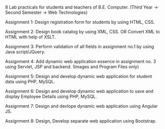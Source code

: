 8 Lab practicals for students and teachers of B.E. Computer. (Third Year -> Second Semester -> Web Technologies)

Assignment 1: Design registration form for students by using HTML, CSS.

Assignment 2: Design book catalog by using XML, CSS. OR Convert XML to HTML with help of XSLT.
              
Assignment 3: Perform validation of all fields in assignment no.1 by using Java script/JQuery.

Assignment 4: Add dynamic web application essence in assignment no. 3 using Servlet, JSP and backend. (Images and Program Files only)

Assignment 5: Design and develop dynamic web application for student data using PHP, MySQL.

Assignment 6: Design and develop dynamic web application to save and display Employee Details using PHP, MySQL.

Assignment 7: Design and devlope dynamic web application using Angular JS.

Assignment 8: Design, Develop separate web application using Bootstrap.
